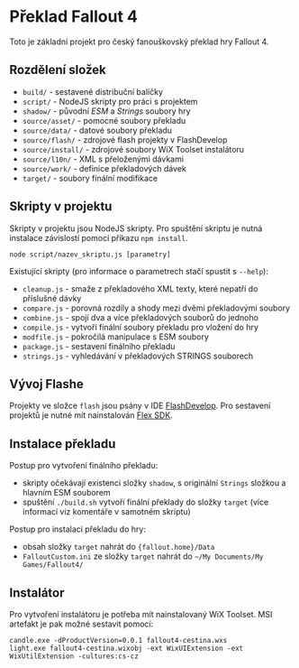 # Překlad Fallout 4

Toto je základní projekt pro český fanouškovský překlad hry Fallout 4.

## Rozdělení složek

* `build/` - sestavené distribuční balíčky
* `script/` - NodeJS skripty pro práci s projektem
* `shadow/` - původní *ESM* a *Strings* soubory hry
* `source/asset/` - pomocné soubory překladu
* `source/data/` - datové soubory překladu
* `source/flash/` - zdrojové flash projekty v FlashDevelop
* `source/install/` - zdrojové soubory WiX Toolset instalátoru
* `source/l10n/` - XML s přeloženými dávkami
* `source/work/` - definice překladových dávek
* `target/` - soubory finální modifikace

## Skripty v projektu

Skripty v projektu jsou NodeJS skripty. Pro spuštění skriptu je nutná instalace závislostí pomocí příkazu `npm install`.

    node script/nazev_skriptu.js [parametry]

Existující skripty (pro informace o parametrech stačí spustit s `--help`):

 * `cleanup.js` - smaže z překladového XML texty, které nepatří do příslušné dávky
 * `compare.js` - porovná rozdíly a shody mezi dvěmi překladovými soubory
 * `combine.js` - spojí dva a více překladových souborů do jednoho
 * `compile.js` - vytvoří finální soubory překladu pro vložení do hry
 * `modfile.js` - pokročilá manipulace s ESM soubory
 * `package.js` - sestavení finálního překladu
 * `strings.js` - vyhledávání v překladových STRINGS souborech

## Vývoj Flashe

Projekty ve složce `flash` jsou psány v IDE [FlashDevelop](http://www.flashdevelop.org/).
Pro sestavení projektů je nutné mít nainstalován [Flex SDK](http://www.adobe.com/devnet/flex/flex-sdk-download.html).

## Instalace překladu

Postup pro vytvoření finálního překladu:

 * skripty očekávají existenci složky `shadow`, s originální `Strings` složkou a hlavním ESM souborem
 * spuštění `./build.sh` vytvoří finální překlady do složky `target` (více informací viz komentáře v samotném skriptu)

Postup pro instalaci překladu do hry:

 * obsah složky `target` nahrát do `{fallout.home}/Data`
 * `FalloutCustom.ini` ze složky `target` nahrát do `~/My Documents/My Games/Fallout4/`

## Instalátor

Pro vytvoření instalátoru je potřeba mít nainstalovaný WiX Toolset. MSI artefakt je pak možné sestavit pomocí:

    candle.exe -dProductVersion=0.0.1 fallout4-cestina.wxs
    light.exe fallout4-cestina.wixobj -ext WixUIExtension -ext WixUtilExtension -cultures:cs-cz

